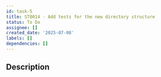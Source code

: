 ```yaml
---
id: task-5
title: ST0014 - Add tests for the new directory structure
status: To Do
assignee: []
created_date: '2025-07-08'
labels: []
dependencies: []
---
```


## Description
